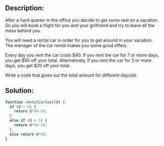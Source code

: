 ## Description:

After a hard quarter in the office you decide to get some rest on a vacation. So you will book a flight for you and your girlfriend and try to leave all the mess behind you.

You will need a rental car in order for you to get around in your vacation. The manager of the car rental makes you some good offers.

Every day you rent the car costs $40. If you rent the car for 7 or more days, you get $50 off your total. Alternatively, if you rent the car for 3 or more days, you get $20 off your total.

Write a code that gives out the total amount for different days(d).

 ## Solution:
 
```javascript
function rentalCarCost(d) {
  if (d > 6) {
    return d*40-50;
  }
  else if (d > 2) {
    return d*40-20;
  }
  else return d*40;
}
```